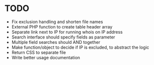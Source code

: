 # TODO

- Fix exclusion handling and shorten file names
- External PHP function to create table header array
- Separate link next to IP for running whois on IP address
- Search interface should specify fields as parameter
- Multiple field searches should AND together
- Make function/object to decide if IP is excluded, to abstract the logic
- Return CSS to separate file
- Write better usage documentation

